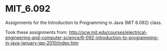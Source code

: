 # MIT_6.092
Assignments for the Introduction to Programming in Java (MIT 6.092) class. 

Took these assignments from: http://ocw.mit.edu/courses/electrical-engineering-and-computer-science/6-092-introduction-to-programming-in-java-january-iap-2010/index.htm
